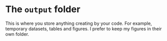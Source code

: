 # The `output` folder

This is where you store anything creating by your code. For example, temporary datasets, tables and figures. I prefer to keep my figures in their own folder.